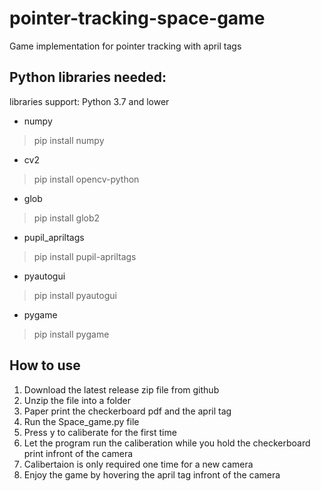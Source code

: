 # pointer-tracking-space-game
Game implementation for pointer tracking with april tags


## Python libraries needed:

libraries support: Python 3.7 and lower
* numpy
> pip install numpy
* cv2
> pip install opencv-python
* glob
> pip install glob2
* pupil_apriltags
> pip install pupil-apriltags
* pyautogui
> pip install pyautogui
* pygame
> pip install pygame


## How to use
1. Download the latest release zip file from github
2. Unzip the file into a folder
3. Paper print the checkerboard pdf and the april tag
4. Run the Space_game.py file
5. Press y to caliberate for the first time
6. Let the program run the caliberation while you hold the checkerboard print infront of the camera
7. Calibertaion is only required one time for a new camera
8. Enjoy the game by hovering the april tag infront of the camera




